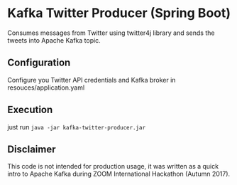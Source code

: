 Kafka Twitter Producer (Spring Boot)
======================

Consumes messages from Twitter using twitter4j library and sends the tweets into Apache Kafka topic.

Configuration
-------------

Configure you Twitter API credentials and Kafka broker in resouces/application.yaml


Execution
-------------
just run ``java -jar kafka-twitter-producer.jar``

Disclaimer
-------------
This code is not intended for production usage, it was written as a quick intro to Apache Kafka 
during ZOOM International Hackathon (Autumn 2017).
 
